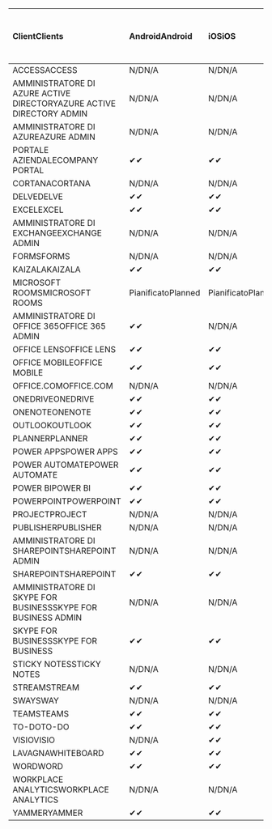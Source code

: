 <!-- This file is generated automatically. Changes made to this file will be overwritten.-->
|<span data-ttu-id="73f2a-101">Client</span><span class="sxs-lookup"><span data-stu-id="73f2a-101">Clients</span></span>|<span data-ttu-id="73f2a-102">Android</span><span class="sxs-lookup"><span data-stu-id="73f2a-102">Android</span></span>|<span data-ttu-id="73f2a-103">iOS</span><span class="sxs-lookup"><span data-stu-id="73f2a-103">iOS</span></span>|<span data-ttu-id="73f2a-104">Mac</span><span class="sxs-lookup"><span data-stu-id="73f2a-104">Mac</span></span>|<span data-ttu-id="73f2a-105">Windows 10</span><span class="sxs-lookup"><span data-stu-id="73f2a-105">Windows 10</span></span><br><span data-ttu-id="73f2a-106">Desktop</span><span class="sxs-lookup"><span data-stu-id="73f2a-106">Desktop</span></span>|<span data-ttu-id="73f2a-107">Windows 10</span><span class="sxs-lookup"><span data-stu-id="73f2a-107">Windows 10</span></span><br><span data-ttu-id="73f2a-108">App moderne</span><span class="sxs-lookup"><span data-stu-id="73f2a-108">Modern Apps</span></span>|
|:-|:-|:-|:-|:-|:-|
|<span data-ttu-id="73f2a-109">ACCESS</span><span class="sxs-lookup"><span data-stu-id="73f2a-109">ACCESS</span></span>|<span data-ttu-id="73f2a-110">N/D</span><span class="sxs-lookup"><span data-stu-id="73f2a-110">N/A</span></span>|<span data-ttu-id="73f2a-111">N/D</span><span class="sxs-lookup"><span data-stu-id="73f2a-111">N/A</span></span>|<span data-ttu-id="73f2a-112">N/D</span><span class="sxs-lookup"><span data-stu-id="73f2a-112">N/A</span></span>|<span data-ttu-id="73f2a-113">✔</span><span class="sxs-lookup"><span data-stu-id="73f2a-113">✔</span></span>|<span data-ttu-id="73f2a-114">N/D</span><span class="sxs-lookup"><span data-stu-id="73f2a-114">N/A</span></span>|
|<span data-ttu-id="73f2a-115">AMMINISTRATORE DI AZURE ACTIVE DIRECTORY</span><span class="sxs-lookup"><span data-stu-id="73f2a-115">AZURE ACTIVE DIRECTORY ADMIN</span></span>|<span data-ttu-id="73f2a-116">N/D</span><span class="sxs-lookup"><span data-stu-id="73f2a-116">N/A</span></span>|<span data-ttu-id="73f2a-117">N/D</span><span class="sxs-lookup"><span data-stu-id="73f2a-117">N/A</span></span>|<span data-ttu-id="73f2a-118">N/D</span><span class="sxs-lookup"><span data-stu-id="73f2a-118">N/A</span></span>|<span data-ttu-id="73f2a-119">✔</span><span class="sxs-lookup"><span data-stu-id="73f2a-119">✔</span></span>|<span data-ttu-id="73f2a-120">N/D</span><span class="sxs-lookup"><span data-stu-id="73f2a-120">N/A</span></span>|
|<span data-ttu-id="73f2a-121">AMMINISTRATORE DI AZURE</span><span class="sxs-lookup"><span data-stu-id="73f2a-121">AZURE ADMIN</span></span>|<span data-ttu-id="73f2a-122">N/D</span><span class="sxs-lookup"><span data-stu-id="73f2a-122">N/A</span></span>|<span data-ttu-id="73f2a-123">N/D</span><span class="sxs-lookup"><span data-stu-id="73f2a-123">N/A</span></span>|<span data-ttu-id="73f2a-124">N/D</span><span class="sxs-lookup"><span data-stu-id="73f2a-124">N/A</span></span>|<span data-ttu-id="73f2a-125">N/D</span><span class="sxs-lookup"><span data-stu-id="73f2a-125">N/A</span></span>|<span data-ttu-id="73f2a-126">N/D</span><span class="sxs-lookup"><span data-stu-id="73f2a-126">N/A</span></span>|
|<span data-ttu-id="73f2a-127">PORTALE AZIENDALE</span><span class="sxs-lookup"><span data-stu-id="73f2a-127">COMPANY PORTAL</span></span>|<span data-ttu-id="73f2a-128">✔</span><span class="sxs-lookup"><span data-stu-id="73f2a-128">✔</span></span>|<span data-ttu-id="73f2a-129">✔</span><span class="sxs-lookup"><span data-stu-id="73f2a-129">✔</span></span>|<span data-ttu-id="73f2a-130">✔</span><span class="sxs-lookup"><span data-stu-id="73f2a-130">✔</span></span>|<span data-ttu-id="73f2a-131">N/D</span><span class="sxs-lookup"><span data-stu-id="73f2a-131">N/A</span></span>|<span data-ttu-id="73f2a-132">✔</span><span class="sxs-lookup"><span data-stu-id="73f2a-132">✔</span></span>|
|<span data-ttu-id="73f2a-133">CORTANA</span><span class="sxs-lookup"><span data-stu-id="73f2a-133">CORTANA</span></span>|<span data-ttu-id="73f2a-134">N/D</span><span class="sxs-lookup"><span data-stu-id="73f2a-134">N/A</span></span>|<span data-ttu-id="73f2a-135">N/D</span><span class="sxs-lookup"><span data-stu-id="73f2a-135">N/A</span></span>|<span data-ttu-id="73f2a-136">N/D</span><span class="sxs-lookup"><span data-stu-id="73f2a-136">N/A</span></span>|<span data-ttu-id="73f2a-137">N/D</span><span class="sxs-lookup"><span data-stu-id="73f2a-137">N/A</span></span>|<span data-ttu-id="73f2a-138">✔</span><span class="sxs-lookup"><span data-stu-id="73f2a-138">✔</span></span>|
|<span data-ttu-id="73f2a-139">DELVE</span><span class="sxs-lookup"><span data-stu-id="73f2a-139">DELVE</span></span>|<span data-ttu-id="73f2a-140">✔</span><span class="sxs-lookup"><span data-stu-id="73f2a-140">✔</span></span>|<span data-ttu-id="73f2a-141">✔</span><span class="sxs-lookup"><span data-stu-id="73f2a-141">✔</span></span>|<span data-ttu-id="73f2a-142">N/D</span><span class="sxs-lookup"><span data-stu-id="73f2a-142">N/A</span></span>|<span data-ttu-id="73f2a-143">N/D</span><span class="sxs-lookup"><span data-stu-id="73f2a-143">N/A</span></span>|<span data-ttu-id="73f2a-144">N/D</span><span class="sxs-lookup"><span data-stu-id="73f2a-144">N/A</span></span>|
|<span data-ttu-id="73f2a-145">EXCEL</span><span class="sxs-lookup"><span data-stu-id="73f2a-145">EXCEL</span></span>|<span data-ttu-id="73f2a-146">✔</span><span class="sxs-lookup"><span data-stu-id="73f2a-146">✔</span></span>|<span data-ttu-id="73f2a-147">✔</span><span class="sxs-lookup"><span data-stu-id="73f2a-147">✔</span></span>|<span data-ttu-id="73f2a-148">✔</span><span class="sxs-lookup"><span data-stu-id="73f2a-148">✔</span></span>|<span data-ttu-id="73f2a-149">✔</span><span class="sxs-lookup"><span data-stu-id="73f2a-149">✔</span></span>|<span data-ttu-id="73f2a-150">✔</span><span class="sxs-lookup"><span data-stu-id="73f2a-150">✔</span></span>|
|<span data-ttu-id="73f2a-151">AMMINISTRATORE DI EXCHANGE</span><span class="sxs-lookup"><span data-stu-id="73f2a-151">EXCHANGE ADMIN</span></span>|<span data-ttu-id="73f2a-152">N/D</span><span class="sxs-lookup"><span data-stu-id="73f2a-152">N/A</span></span>|<span data-ttu-id="73f2a-153">N/D</span><span class="sxs-lookup"><span data-stu-id="73f2a-153">N/A</span></span>|<span data-ttu-id="73f2a-154">N/D</span><span class="sxs-lookup"><span data-stu-id="73f2a-154">N/A</span></span>|<span data-ttu-id="73f2a-155">✔</span><span class="sxs-lookup"><span data-stu-id="73f2a-155">✔</span></span>|<span data-ttu-id="73f2a-156">N/D</span><span class="sxs-lookup"><span data-stu-id="73f2a-156">N/A</span></span>|
|<span data-ttu-id="73f2a-157">FORMS</span><span class="sxs-lookup"><span data-stu-id="73f2a-157">FORMS</span></span>|<span data-ttu-id="73f2a-158">N/D</span><span class="sxs-lookup"><span data-stu-id="73f2a-158">N/A</span></span>|<span data-ttu-id="73f2a-159">N/D</span><span class="sxs-lookup"><span data-stu-id="73f2a-159">N/A</span></span>|<span data-ttu-id="73f2a-160">N/D</span><span class="sxs-lookup"><span data-stu-id="73f2a-160">N/A</span></span>|<span data-ttu-id="73f2a-161">N/D</span><span class="sxs-lookup"><span data-stu-id="73f2a-161">N/A</span></span>|<span data-ttu-id="73f2a-162">N/D</span><span class="sxs-lookup"><span data-stu-id="73f2a-162">N/A</span></span>|
|<span data-ttu-id="73f2a-163">KAIZALA</span><span class="sxs-lookup"><span data-stu-id="73f2a-163">KAIZALA</span></span>|<span data-ttu-id="73f2a-164">✔</span><span class="sxs-lookup"><span data-stu-id="73f2a-164">✔</span></span>|<span data-ttu-id="73f2a-165">✔</span><span class="sxs-lookup"><span data-stu-id="73f2a-165">✔</span></span>|<span data-ttu-id="73f2a-166">N/D</span><span class="sxs-lookup"><span data-stu-id="73f2a-166">N/A</span></span>|<span data-ttu-id="73f2a-167">N/D</span><span class="sxs-lookup"><span data-stu-id="73f2a-167">N/A</span></span>|<span data-ttu-id="73f2a-168">N/D</span><span class="sxs-lookup"><span data-stu-id="73f2a-168">N/A</span></span>|
|<span data-ttu-id="73f2a-169">MICROSOFT ROOMS</span><span class="sxs-lookup"><span data-stu-id="73f2a-169">MICROSOFT ROOMS</span></span>|<span data-ttu-id="73f2a-170">Pianificato</span><span class="sxs-lookup"><span data-stu-id="73f2a-170">Planned</span></span>|<span data-ttu-id="73f2a-171">Pianificato</span><span class="sxs-lookup"><span data-stu-id="73f2a-171">Planned</span></span>|<span data-ttu-id="73f2a-172">N/D</span><span class="sxs-lookup"><span data-stu-id="73f2a-172">N/A</span></span>|<span data-ttu-id="73f2a-173">N/D</span><span class="sxs-lookup"><span data-stu-id="73f2a-173">N/A</span></span>|<span data-ttu-id="73f2a-174">N/D</span><span class="sxs-lookup"><span data-stu-id="73f2a-174">N/A</span></span>|
|<span data-ttu-id="73f2a-175">AMMINISTRATORE DI OFFICE 365</span><span class="sxs-lookup"><span data-stu-id="73f2a-175">OFFICE 365 ADMIN</span></span>|<span data-ttu-id="73f2a-176">✔</span><span class="sxs-lookup"><span data-stu-id="73f2a-176">✔</span></span>|<span data-ttu-id="73f2a-177">N/D</span><span class="sxs-lookup"><span data-stu-id="73f2a-177">N/A</span></span>|<span data-ttu-id="73f2a-178">N/D</span><span class="sxs-lookup"><span data-stu-id="73f2a-178">N/A</span></span>|<span data-ttu-id="73f2a-179">N/D</span><span class="sxs-lookup"><span data-stu-id="73f2a-179">N/A</span></span>|<span data-ttu-id="73f2a-180">N/D</span><span class="sxs-lookup"><span data-stu-id="73f2a-180">N/A</span></span>|
|<span data-ttu-id="73f2a-181">OFFICE LENS</span><span class="sxs-lookup"><span data-stu-id="73f2a-181">OFFICE LENS</span></span>|<span data-ttu-id="73f2a-182">✔</span><span class="sxs-lookup"><span data-stu-id="73f2a-182">✔</span></span>|<span data-ttu-id="73f2a-183">✔</span><span class="sxs-lookup"><span data-stu-id="73f2a-183">✔</span></span>|<span data-ttu-id="73f2a-184">N/D</span><span class="sxs-lookup"><span data-stu-id="73f2a-184">N/A</span></span>|<span data-ttu-id="73f2a-185">N/D</span><span class="sxs-lookup"><span data-stu-id="73f2a-185">N/A</span></span>|<span data-ttu-id="73f2a-186">✔</span><span class="sxs-lookup"><span data-stu-id="73f2a-186">✔</span></span>|
|<span data-ttu-id="73f2a-187">OFFICE MOBILE</span><span class="sxs-lookup"><span data-stu-id="73f2a-187">OFFICE MOBILE</span></span>|<span data-ttu-id="73f2a-188">✔</span><span class="sxs-lookup"><span data-stu-id="73f2a-188">✔</span></span>|<span data-ttu-id="73f2a-189">✔</span><span class="sxs-lookup"><span data-stu-id="73f2a-189">✔</span></span>|<span data-ttu-id="73f2a-190">N/D</span><span class="sxs-lookup"><span data-stu-id="73f2a-190">N/A</span></span>|<span data-ttu-id="73f2a-191">N/D</span><span class="sxs-lookup"><span data-stu-id="73f2a-191">N/A</span></span>|<span data-ttu-id="73f2a-192">N/D</span><span class="sxs-lookup"><span data-stu-id="73f2a-192">N/A</span></span>|
|<span data-ttu-id="73f2a-193">OFFICE.COM</span><span class="sxs-lookup"><span data-stu-id="73f2a-193">OFFICE.COM</span></span>|<span data-ttu-id="73f2a-194">N/D</span><span class="sxs-lookup"><span data-stu-id="73f2a-194">N/A</span></span>|<span data-ttu-id="73f2a-195">N/D</span><span class="sxs-lookup"><span data-stu-id="73f2a-195">N/A</span></span>|<span data-ttu-id="73f2a-196">N/D</span><span class="sxs-lookup"><span data-stu-id="73f2a-196">N/A</span></span>|<span data-ttu-id="73f2a-197">N/D</span><span class="sxs-lookup"><span data-stu-id="73f2a-197">N/A</span></span>|<span data-ttu-id="73f2a-198">✔</span><span class="sxs-lookup"><span data-stu-id="73f2a-198">✔</span></span>|
|<span data-ttu-id="73f2a-199">ONEDRIVE</span><span class="sxs-lookup"><span data-stu-id="73f2a-199">ONEDRIVE</span></span>|<span data-ttu-id="73f2a-200">✔</span><span class="sxs-lookup"><span data-stu-id="73f2a-200">✔</span></span>|<span data-ttu-id="73f2a-201">✔</span><span class="sxs-lookup"><span data-stu-id="73f2a-201">✔</span></span>|<span data-ttu-id="73f2a-202">✔</span><span class="sxs-lookup"><span data-stu-id="73f2a-202">✔</span></span>|<span data-ttu-id="73f2a-203">✔</span><span class="sxs-lookup"><span data-stu-id="73f2a-203">✔</span></span>|<span data-ttu-id="73f2a-204">✔</span><span class="sxs-lookup"><span data-stu-id="73f2a-204">✔</span></span>|
|<span data-ttu-id="73f2a-205">ONENOTE</span><span class="sxs-lookup"><span data-stu-id="73f2a-205">ONENOTE</span></span>|<span data-ttu-id="73f2a-206">✔</span><span class="sxs-lookup"><span data-stu-id="73f2a-206">✔</span></span>|<span data-ttu-id="73f2a-207">✔</span><span class="sxs-lookup"><span data-stu-id="73f2a-207">✔</span></span>|<span data-ttu-id="73f2a-208">✔</span><span class="sxs-lookup"><span data-stu-id="73f2a-208">✔</span></span>|<span data-ttu-id="73f2a-209">✔</span><span class="sxs-lookup"><span data-stu-id="73f2a-209">✔</span></span>|<span data-ttu-id="73f2a-210">✔</span><span class="sxs-lookup"><span data-stu-id="73f2a-210">✔</span></span>|
|<span data-ttu-id="73f2a-211">OUTLOOK</span><span class="sxs-lookup"><span data-stu-id="73f2a-211">OUTLOOK</span></span>|<span data-ttu-id="73f2a-212">✔</span><span class="sxs-lookup"><span data-stu-id="73f2a-212">✔</span></span>|<span data-ttu-id="73f2a-213">✔</span><span class="sxs-lookup"><span data-stu-id="73f2a-213">✔</span></span>|<span data-ttu-id="73f2a-214">✔</span><span class="sxs-lookup"><span data-stu-id="73f2a-214">✔</span></span>|<span data-ttu-id="73f2a-215">✔</span><span class="sxs-lookup"><span data-stu-id="73f2a-215">✔</span></span>|<span data-ttu-id="73f2a-216">✔</span><span class="sxs-lookup"><span data-stu-id="73f2a-216">✔</span></span>|
|<span data-ttu-id="73f2a-217">PLANNER</span><span class="sxs-lookup"><span data-stu-id="73f2a-217">PLANNER</span></span>|<span data-ttu-id="73f2a-218">✔</span><span class="sxs-lookup"><span data-stu-id="73f2a-218">✔</span></span>|<span data-ttu-id="73f2a-219">✔</span><span class="sxs-lookup"><span data-stu-id="73f2a-219">✔</span></span>|<span data-ttu-id="73f2a-220">N/D</span><span class="sxs-lookup"><span data-stu-id="73f2a-220">N/A</span></span>|<span data-ttu-id="73f2a-221">N/D</span><span class="sxs-lookup"><span data-stu-id="73f2a-221">N/A</span></span>|<span data-ttu-id="73f2a-222">N/D</span><span class="sxs-lookup"><span data-stu-id="73f2a-222">N/A</span></span>|
|<span data-ttu-id="73f2a-223">POWER APPS</span><span class="sxs-lookup"><span data-stu-id="73f2a-223">POWER APPS</span></span>|<span data-ttu-id="73f2a-224">✔</span><span class="sxs-lookup"><span data-stu-id="73f2a-224">✔</span></span>|<span data-ttu-id="73f2a-225">✔</span><span class="sxs-lookup"><span data-stu-id="73f2a-225">✔</span></span>|<span data-ttu-id="73f2a-226">N/D</span><span class="sxs-lookup"><span data-stu-id="73f2a-226">N/A</span></span>|<span data-ttu-id="73f2a-227">N/D</span><span class="sxs-lookup"><span data-stu-id="73f2a-227">N/A</span></span>|<span data-ttu-id="73f2a-228">✔</span><span class="sxs-lookup"><span data-stu-id="73f2a-228">✔</span></span>|
|<span data-ttu-id="73f2a-229">POWER AUTOMATE</span><span class="sxs-lookup"><span data-stu-id="73f2a-229">POWER AUTOMATE</span></span>|<span data-ttu-id="73f2a-230">✔</span><span class="sxs-lookup"><span data-stu-id="73f2a-230">✔</span></span>|<span data-ttu-id="73f2a-231">✔</span><span class="sxs-lookup"><span data-stu-id="73f2a-231">✔</span></span>|<span data-ttu-id="73f2a-232">N/D</span><span class="sxs-lookup"><span data-stu-id="73f2a-232">N/A</span></span>|<span data-ttu-id="73f2a-233">N/D</span><span class="sxs-lookup"><span data-stu-id="73f2a-233">N/A</span></span>|<span data-ttu-id="73f2a-234">N/D</span><span class="sxs-lookup"><span data-stu-id="73f2a-234">N/A</span></span>|
|<span data-ttu-id="73f2a-235">POWER BI</span><span class="sxs-lookup"><span data-stu-id="73f2a-235">POWER BI</span></span>|<span data-ttu-id="73f2a-236">✔</span><span class="sxs-lookup"><span data-stu-id="73f2a-236">✔</span></span>|<span data-ttu-id="73f2a-237">✔</span><span class="sxs-lookup"><span data-stu-id="73f2a-237">✔</span></span>|<span data-ttu-id="73f2a-238">N/D</span><span class="sxs-lookup"><span data-stu-id="73f2a-238">N/A</span></span>|<span data-ttu-id="73f2a-239">✔</span><span class="sxs-lookup"><span data-stu-id="73f2a-239">✔</span></span>|<span data-ttu-id="73f2a-240">✔</span><span class="sxs-lookup"><span data-stu-id="73f2a-240">✔</span></span>|
|<span data-ttu-id="73f2a-241">POWERPOINT</span><span class="sxs-lookup"><span data-stu-id="73f2a-241">POWERPOINT</span></span>|<span data-ttu-id="73f2a-242">✔</span><span class="sxs-lookup"><span data-stu-id="73f2a-242">✔</span></span>|<span data-ttu-id="73f2a-243">✔</span><span class="sxs-lookup"><span data-stu-id="73f2a-243">✔</span></span>|<span data-ttu-id="73f2a-244">✔</span><span class="sxs-lookup"><span data-stu-id="73f2a-244">✔</span></span>|<span data-ttu-id="73f2a-245">✔</span><span class="sxs-lookup"><span data-stu-id="73f2a-245">✔</span></span>|<span data-ttu-id="73f2a-246">✔</span><span class="sxs-lookup"><span data-stu-id="73f2a-246">✔</span></span>|
|<span data-ttu-id="73f2a-247">PROJECT</span><span class="sxs-lookup"><span data-stu-id="73f2a-247">PROJECT</span></span>|<span data-ttu-id="73f2a-248">N/D</span><span class="sxs-lookup"><span data-stu-id="73f2a-248">N/A</span></span>|<span data-ttu-id="73f2a-249">N/D</span><span class="sxs-lookup"><span data-stu-id="73f2a-249">N/A</span></span>|<span data-ttu-id="73f2a-250">N/D</span><span class="sxs-lookup"><span data-stu-id="73f2a-250">N/A</span></span>|<span data-ttu-id="73f2a-251">✔</span><span class="sxs-lookup"><span data-stu-id="73f2a-251">✔</span></span>|<span data-ttu-id="73f2a-252">N/D</span><span class="sxs-lookup"><span data-stu-id="73f2a-252">N/A</span></span>|
|<span data-ttu-id="73f2a-253">PUBLISHER</span><span class="sxs-lookup"><span data-stu-id="73f2a-253">PUBLISHER</span></span>|<span data-ttu-id="73f2a-254">N/D</span><span class="sxs-lookup"><span data-stu-id="73f2a-254">N/A</span></span>|<span data-ttu-id="73f2a-255">N/D</span><span class="sxs-lookup"><span data-stu-id="73f2a-255">N/A</span></span>|<span data-ttu-id="73f2a-256">N/D</span><span class="sxs-lookup"><span data-stu-id="73f2a-256">N/A</span></span>|<span data-ttu-id="73f2a-257">✔</span><span class="sxs-lookup"><span data-stu-id="73f2a-257">✔</span></span>|<span data-ttu-id="73f2a-258">N/D</span><span class="sxs-lookup"><span data-stu-id="73f2a-258">N/A</span></span>|
|<span data-ttu-id="73f2a-259">AMMINISTRATORE DI SHAREPOINT</span><span class="sxs-lookup"><span data-stu-id="73f2a-259">SHAREPOINT ADMIN</span></span>|<span data-ttu-id="73f2a-260">N/D</span><span class="sxs-lookup"><span data-stu-id="73f2a-260">N/A</span></span>|<span data-ttu-id="73f2a-261">N/D</span><span class="sxs-lookup"><span data-stu-id="73f2a-261">N/A</span></span>|<span data-ttu-id="73f2a-262">N/D</span><span class="sxs-lookup"><span data-stu-id="73f2a-262">N/A</span></span>|<span data-ttu-id="73f2a-263">✔</span><span class="sxs-lookup"><span data-stu-id="73f2a-263">✔</span></span>|<span data-ttu-id="73f2a-264">N/D</span><span class="sxs-lookup"><span data-stu-id="73f2a-264">N/A</span></span>|
|<span data-ttu-id="73f2a-265">SHAREPOINT</span><span class="sxs-lookup"><span data-stu-id="73f2a-265">SHAREPOINT</span></span>|<span data-ttu-id="73f2a-266">✔</span><span class="sxs-lookup"><span data-stu-id="73f2a-266">✔</span></span>|<span data-ttu-id="73f2a-267">✔</span><span class="sxs-lookup"><span data-stu-id="73f2a-267">✔</span></span>|<span data-ttu-id="73f2a-268">N/D</span><span class="sxs-lookup"><span data-stu-id="73f2a-268">N/A</span></span>|<span data-ttu-id="73f2a-269">N/D</span><span class="sxs-lookup"><span data-stu-id="73f2a-269">N/A</span></span>|<span data-ttu-id="73f2a-270">N/D</span><span class="sxs-lookup"><span data-stu-id="73f2a-270">N/A</span></span>|
|<span data-ttu-id="73f2a-271">AMMINISTRATORE DI SKYPE FOR BUSINESS</span><span class="sxs-lookup"><span data-stu-id="73f2a-271">SKYPE FOR BUSINESS ADMIN</span></span>|<span data-ttu-id="73f2a-272">N/D</span><span class="sxs-lookup"><span data-stu-id="73f2a-272">N/A</span></span>|<span data-ttu-id="73f2a-273">N/D</span><span class="sxs-lookup"><span data-stu-id="73f2a-273">N/A</span></span>|<span data-ttu-id="73f2a-274">N/D</span><span class="sxs-lookup"><span data-stu-id="73f2a-274">N/A</span></span>|<span data-ttu-id="73f2a-275">✔</span><span class="sxs-lookup"><span data-stu-id="73f2a-275">✔</span></span>|<span data-ttu-id="73f2a-276">N/D</span><span class="sxs-lookup"><span data-stu-id="73f2a-276">N/A</span></span>|
|<span data-ttu-id="73f2a-277">SKYPE FOR BUSINESS</span><span class="sxs-lookup"><span data-stu-id="73f2a-277">SKYPE FOR BUSINESS</span></span>|<span data-ttu-id="73f2a-278">✔</span><span class="sxs-lookup"><span data-stu-id="73f2a-278">✔</span></span>|<span data-ttu-id="73f2a-279">✔</span><span class="sxs-lookup"><span data-stu-id="73f2a-279">✔</span></span>|<span data-ttu-id="73f2a-280">✔</span><span class="sxs-lookup"><span data-stu-id="73f2a-280">✔</span></span>|<span data-ttu-id="73f2a-281">✔</span><span class="sxs-lookup"><span data-stu-id="73f2a-281">✔</span></span>|<span data-ttu-id="73f2a-282">N/D</span><span class="sxs-lookup"><span data-stu-id="73f2a-282">N/A</span></span>|
|<span data-ttu-id="73f2a-283">STICKY NOTES</span><span class="sxs-lookup"><span data-stu-id="73f2a-283">STICKY NOTES</span></span>|<span data-ttu-id="73f2a-284">N/D</span><span class="sxs-lookup"><span data-stu-id="73f2a-284">N/A</span></span>|<span data-ttu-id="73f2a-285">N/D</span><span class="sxs-lookup"><span data-stu-id="73f2a-285">N/A</span></span>|<span data-ttu-id="73f2a-286">N/D</span><span class="sxs-lookup"><span data-stu-id="73f2a-286">N/A</span></span>|<span data-ttu-id="73f2a-287">N/D</span><span class="sxs-lookup"><span data-stu-id="73f2a-287">N/A</span></span>|<span data-ttu-id="73f2a-288">✔</span><span class="sxs-lookup"><span data-stu-id="73f2a-288">✔</span></span>|
|<span data-ttu-id="73f2a-289">STREAM</span><span class="sxs-lookup"><span data-stu-id="73f2a-289">STREAM</span></span>|<span data-ttu-id="73f2a-290">✔</span><span class="sxs-lookup"><span data-stu-id="73f2a-290">✔</span></span>|<span data-ttu-id="73f2a-291">✔</span><span class="sxs-lookup"><span data-stu-id="73f2a-291">✔</span></span>|<span data-ttu-id="73f2a-292">N/D</span><span class="sxs-lookup"><span data-stu-id="73f2a-292">N/A</span></span>|<span data-ttu-id="73f2a-293">N/D</span><span class="sxs-lookup"><span data-stu-id="73f2a-293">N/A</span></span>|<span data-ttu-id="73f2a-294">N/D</span><span class="sxs-lookup"><span data-stu-id="73f2a-294">N/A</span></span>|
|<span data-ttu-id="73f2a-295">SWAY</span><span class="sxs-lookup"><span data-stu-id="73f2a-295">SWAY</span></span>|<span data-ttu-id="73f2a-296">N/D</span><span class="sxs-lookup"><span data-stu-id="73f2a-296">N/A</span></span>|<span data-ttu-id="73f2a-297">N/D</span><span class="sxs-lookup"><span data-stu-id="73f2a-297">N/A</span></span>|<span data-ttu-id="73f2a-298">N/D</span><span class="sxs-lookup"><span data-stu-id="73f2a-298">N/A</span></span>|<span data-ttu-id="73f2a-299">N/D</span><span class="sxs-lookup"><span data-stu-id="73f2a-299">N/A</span></span>|<span data-ttu-id="73f2a-300">✔</span><span class="sxs-lookup"><span data-stu-id="73f2a-300">✔</span></span>|
|<span data-ttu-id="73f2a-301">TEAMS</span><span class="sxs-lookup"><span data-stu-id="73f2a-301">TEAMS</span></span>|<span data-ttu-id="73f2a-302">✔</span><span class="sxs-lookup"><span data-stu-id="73f2a-302">✔</span></span>|<span data-ttu-id="73f2a-303">✔</span><span class="sxs-lookup"><span data-stu-id="73f2a-303">✔</span></span>|<span data-ttu-id="73f2a-304">✔</span><span class="sxs-lookup"><span data-stu-id="73f2a-304">✔</span></span>|<span data-ttu-id="73f2a-305">✔</span><span class="sxs-lookup"><span data-stu-id="73f2a-305">✔</span></span>|<span data-ttu-id="73f2a-306">N/D</span><span class="sxs-lookup"><span data-stu-id="73f2a-306">N/A</span></span>|
|<span data-ttu-id="73f2a-307">TO-DO</span><span class="sxs-lookup"><span data-stu-id="73f2a-307">TO-DO</span></span>|<span data-ttu-id="73f2a-308">✔</span><span class="sxs-lookup"><span data-stu-id="73f2a-308">✔</span></span>|<span data-ttu-id="73f2a-309">✔</span><span class="sxs-lookup"><span data-stu-id="73f2a-309">✔</span></span>|<span data-ttu-id="73f2a-310">✔</span><span class="sxs-lookup"><span data-stu-id="73f2a-310">✔</span></span>|<span data-ttu-id="73f2a-311">N/D</span><span class="sxs-lookup"><span data-stu-id="73f2a-311">N/A</span></span>|<span data-ttu-id="73f2a-312">✔</span><span class="sxs-lookup"><span data-stu-id="73f2a-312">✔</span></span>|
|<span data-ttu-id="73f2a-313">VISIO</span><span class="sxs-lookup"><span data-stu-id="73f2a-313">VISIO</span></span>|<span data-ttu-id="73f2a-314">N/D</span><span class="sxs-lookup"><span data-stu-id="73f2a-314">N/A</span></span>|<span data-ttu-id="73f2a-315">✔</span><span class="sxs-lookup"><span data-stu-id="73f2a-315">✔</span></span>|<span data-ttu-id="73f2a-316">N/D</span><span class="sxs-lookup"><span data-stu-id="73f2a-316">N/A</span></span>|<span data-ttu-id="73f2a-317">✔</span><span class="sxs-lookup"><span data-stu-id="73f2a-317">✔</span></span>|<span data-ttu-id="73f2a-318">N/D</span><span class="sxs-lookup"><span data-stu-id="73f2a-318">N/A</span></span>|
|<span data-ttu-id="73f2a-319">LAVAGNA</span><span class="sxs-lookup"><span data-stu-id="73f2a-319">WHITEBOARD</span></span>|<span data-ttu-id="73f2a-320">✔</span><span class="sxs-lookup"><span data-stu-id="73f2a-320">✔</span></span>|<span data-ttu-id="73f2a-321">✔</span><span class="sxs-lookup"><span data-stu-id="73f2a-321">✔</span></span>|<span data-ttu-id="73f2a-322">N/D</span><span class="sxs-lookup"><span data-stu-id="73f2a-322">N/A</span></span>|<span data-ttu-id="73f2a-323">N/D</span><span class="sxs-lookup"><span data-stu-id="73f2a-323">N/A</span></span>|<span data-ttu-id="73f2a-324">✔</span><span class="sxs-lookup"><span data-stu-id="73f2a-324">✔</span></span>|
|<span data-ttu-id="73f2a-325">WORD</span><span class="sxs-lookup"><span data-stu-id="73f2a-325">WORD</span></span>|<span data-ttu-id="73f2a-326">✔</span><span class="sxs-lookup"><span data-stu-id="73f2a-326">✔</span></span>|<span data-ttu-id="73f2a-327">✔</span><span class="sxs-lookup"><span data-stu-id="73f2a-327">✔</span></span>|<span data-ttu-id="73f2a-328">✔</span><span class="sxs-lookup"><span data-stu-id="73f2a-328">✔</span></span>|<span data-ttu-id="73f2a-329">✔</span><span class="sxs-lookup"><span data-stu-id="73f2a-329">✔</span></span>|<span data-ttu-id="73f2a-330">✔</span><span class="sxs-lookup"><span data-stu-id="73f2a-330">✔</span></span>|
|<span data-ttu-id="73f2a-331">WORKPLACE ANALYTICS</span><span class="sxs-lookup"><span data-stu-id="73f2a-331">WORKPLACE ANALYTICS</span></span>|<span data-ttu-id="73f2a-332">N/D</span><span class="sxs-lookup"><span data-stu-id="73f2a-332">N/A</span></span>|<span data-ttu-id="73f2a-333">N/D</span><span class="sxs-lookup"><span data-stu-id="73f2a-333">N/A</span></span>|<span data-ttu-id="73f2a-334">N/D</span><span class="sxs-lookup"><span data-stu-id="73f2a-334">N/A</span></span>|<span data-ttu-id="73f2a-335">N/D</span><span class="sxs-lookup"><span data-stu-id="73f2a-335">N/A</span></span>|<span data-ttu-id="73f2a-336">N/D</span><span class="sxs-lookup"><span data-stu-id="73f2a-336">N/A</span></span>|
|<span data-ttu-id="73f2a-337">YAMMER</span><span class="sxs-lookup"><span data-stu-id="73f2a-337">YAMMER</span></span>|<span data-ttu-id="73f2a-338">✔</span><span class="sxs-lookup"><span data-stu-id="73f2a-338">✔</span></span>|<span data-ttu-id="73f2a-339">✔</span><span class="sxs-lookup"><span data-stu-id="73f2a-339">✔</span></span>|<span data-ttu-id="73f2a-340">✔</span><span class="sxs-lookup"><span data-stu-id="73f2a-340">✔</span></span>|<span data-ttu-id="73f2a-341">✔</span><span class="sxs-lookup"><span data-stu-id="73f2a-341">✔</span></span>|<span data-ttu-id="73f2a-342">N/D</span><span class="sxs-lookup"><span data-stu-id="73f2a-342">N/A</span></span>|
